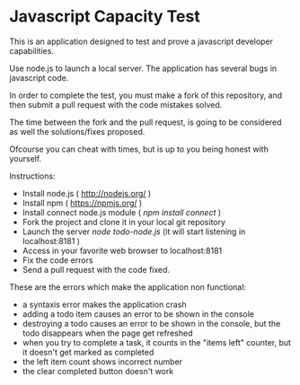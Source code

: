 # Javascript Capacity Test

This is an application designed to test and prove a javascript developer capabilities.

Use node.js to launch a local server. The application has several bugs in javascript code.

In order to complete the test, you must make a fork of this repository, and then submit a pull request with the code mistakes solved.

The time between the fork and the pull request, is going to be considered as well the solutions/fixes proposed.

Ofcourse you can cheat with times, but is up to you being honest with yourself.

Instructions:

- Install node.js ( http://nodejs.org/ )
- Install npm ( https://npmjs.org/ )
- Install connect node.js module ( *npm install connect* )
- Fork the project and clone it in your local git repository
- Launch the server *node todo-node.js* (it will start listening in localhost:8181 )
- Access in your favorite web browser to localhost:8181
- Fix the code errors
- Send a pull request with the code fixed.


These are the errors which make the application non functional:
- a syntaxis error makes the application crash
- adding a todo item causes an error to be shown in the console
- destroying a todo causes an error to be shown in the console, but the todo disappears when the page get refreshed
- when you try to complete a task, it counts in the "items left" counter, but it doesn't get marked as completed
- the left item count shows incorrect number
- the clear completed button doesn't work
